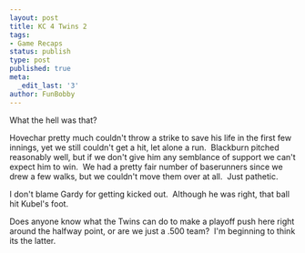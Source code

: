```yaml
---
layout: post
title: KC 4 Twins 2
tags:
- Game Recaps
status: publish
type: post
published: true
meta:
  _edit_last: '3'
author: FunBobby
---
```

What the hell was that?

Hovechar pretty much couldn't throw a strike to save his life in the first few innings, yet we still couldn't get a hit, let alone a run.  Blackburn pitched reasonably well, but if we don't give him any semblance of support we can't expect him to win.  We had a pretty fair number of baserunners since we drew a few walks, but we couldn't move them over at all.  Just pathetic. 

I don't blame Gardy for getting kicked out.  Although he was right, that ball hit Kubel's foot. 

Does anyone know what the Twins can do to make a playoff push here right around the halfway point, or are we just a .500 team?  I'm beginning to think its the latter.
